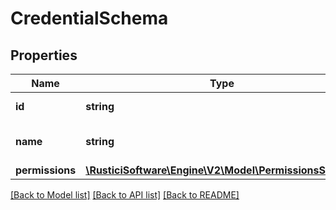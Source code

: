 # CredentialSchema

## Properties
Name | Type | Description | Notes
------------ | ------------- | ------------- | -------------
**id** | **string** | id for this credential | [optional] 
**name** | **string** | name for this credential | [optional] 
**permissions** | [**\RusticiSoftware\Engine\V2\Model\PermissionsSchema**](PermissionsSchema.md) |  | [optional] 

[[Back to Model list]](../README.md#documentation-for-models) [[Back to API list]](../README.md#documentation-for-api-endpoints) [[Back to README]](../README.md)


